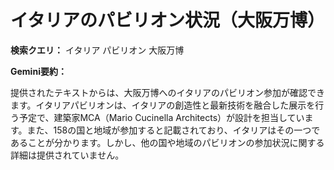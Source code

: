 # イタリアのパビリオン状況（大阪万博）

**検索クエリ：** イタリア パビリオン 大阪万博

**Gemini要約：**

提供されたテキストからは、大阪万博へのイタリアのパビリオン参加が確認できます。イタリアパビリオンは、イタリアの創造性と最新技術を融合した展示を行う予定で、建築家MCA（Mario Cucinella Architects）が設計を担当しています。また、158の国と地域が参加すると記載されており、イタリアはその一つであることが分かります。しかし、他の国や地域のパビリオンの参加状況に関する詳細は提供されていません。

